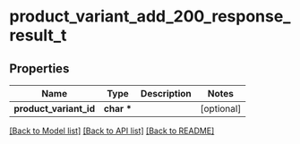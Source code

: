 # product_variant_add_200_response_result_t

## Properties
Name | Type | Description | Notes
------------ | ------------- | ------------- | -------------
**product_variant_id** | **char \*** |  | [optional] 

[[Back to Model list]](../README.md#documentation-for-models) [[Back to API list]](../README.md#documentation-for-api-endpoints) [[Back to README]](../README.md)


